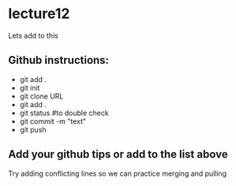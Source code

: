 # lecture12
Lets add to this

## Github instructions: 
- git add . 
- git init
- git clone URL
- git add .
- git status #to double check 
- git commit -m "text"
- git push

## Add your github tips or add to the list above 
Try adding conflicting lines so we can practice merging and pulling 
